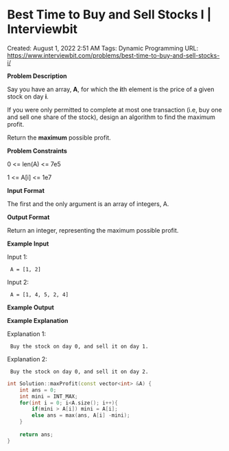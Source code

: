 # Best Time to Buy and Sell Stocks I | Interviewbit

Created: August 1, 2022 2:51 AM
Tags: Dynamic Programming
URL: https://www.interviewbit.com/problems/best-time-to-buy-and-sell-stocks-i/

**Problem Description**

Say you have an array, **A**, for which the **i**th element is the price of a given stock on day **i**.

If you were only permitted to complete at most one transaction (i.e, buy one and sell one share of the stock), design an algorithm to find the maximum profit.

Return the **maximum** possible profit.

**Problem Constraints**

0 <= len(A) <= 7e5

1 <= A[i] <= 1e7

**Input Format**

The first and the only argument is an array of integers, A.

**Output Format**

Return an integer, representing the maximum possible profit.

**Example Input**

Input 1:

```
 A = [1, 2]

```

Input 2:

```
 A = [1, 4, 5, 2, 4]

```

**Example Output**

**Example Explanation**

Explanation 1:

```
 Buy the stock on day 0, and sell it on day 1.

```

Explanation 2:

```
 Buy the stock on day 0, and sell it on day 2.

```

```cpp
int Solution::maxProfit(const vector<int> &A) {   
    int ans = 0;
    int mini = INT_MAX;
    for(int i = 0; i<A.size(); i++){
        if(mini > A[i]) mini = A[i];
        else ans = max(ans, A[i] -mini);
    } 
    
    return ans;
}
```